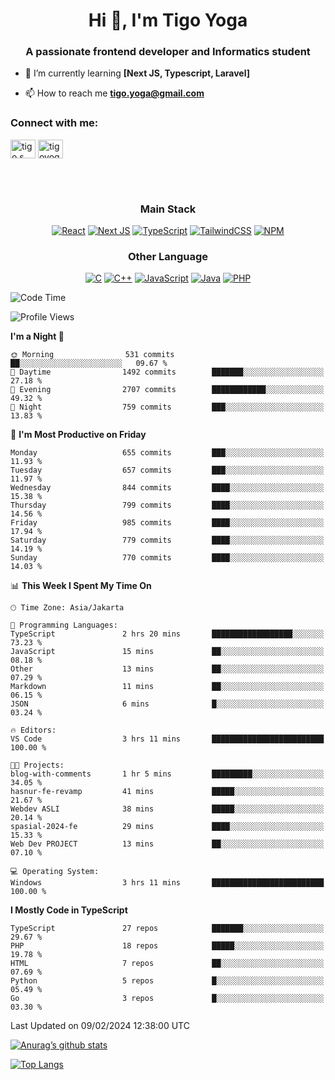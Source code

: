 <h1 align="center">Hi 👋, I'm Tigo Yoga</h1>
<h3 align="center">A passionate frontend developer and Informatics student</h3>

- 🌱 I’m currently learning **[Next JS, Typescript, Laravel]**

- 📫 How to reach me **tigo.yoga@gmail.com**

<h3 align="left">Connect with me:</h3>
<p align="left">
<a href="https://linkedin.com/in/tigo s yoga" target="blank"><img align="center" src="https://raw.githubusercontent.com/rahuldkjain/github-profile-readme-generator/master/src/images/icons/Social/linked-in-alt.svg" alt="tigo s yoga" height="30" width="40" /></a>
<a href="https://instagram.com/tigoyoga" target="blank"><img align="center" src="https://raw.githubusercontent.com/rahuldkjain/github-profile-readme-generator/master/src/images/icons/Social/instagram.svg" alt="tigoyoga" height="30" width="40" /></a>
</p>

<br/>
<br/>

<h3 align="center">Main Stack</h3>
<div align="center">
  
  <a href="">![React](https://img.shields.io/badge/react-%2320232a.svg?style=for-the-badge&logo=react&logoColor=%2361DAFB)</a>
  <a href="">![Next JS](https://img.shields.io/badge/Next-black?style=for-the-badge&logo=next.js&logoColor=white)</a>
   <a href="">![TypeScript](https://img.shields.io/badge/typescript-%23007ACC.svg?style=for-the-badge&logo=typescript&logoColor=white)</a>
  <a href="">![TailwindCSS](https://img.shields.io/badge/tailwindcss-%2338B2AC.svg?style=for-the-badge&logo=tailwind-css&logoColor=white)</a>
  <a href="">![NPM](https://img.shields.io/badge/NPM-%23000000.svg?style=for-the-badge&logo=npm&logoColor=white)</a>
</div>
<h3 align="center">Other Language</h3>
<div align="center">
  
  <a href="">![C](https://img.shields.io/badge/c-%2300599C.svg?style=for-the-badge&logo=c&logoColor=white)</a>
  <a href="">![C++](https://img.shields.io/badge/c++-%2300599C.svg?style=for-the-badge&logo=c%2B%2B&logoColor=white)</a>
  <a href="">![JavaScript](https://img.shields.io/badge/javascript-%23323330.svg?style=for-the-badge&logo=javascript&logoColor=%23F7DF1E)</a>
  <a href="">![Java](https://img.shields.io/badge/java-%23ED8B00.svg?style=for-the-badge&logo=java&logoColor=white)</a>
  <a href="">![PHP](https://img.shields.io/badge/php-%23777BB4.svg?style=for-the-badge&logo=php&logoColor=white)</a>
</div>

<!--START_SECTION:waka-->
![Code Time](http://img.shields.io/badge/Code%20Time-716%20hrs%2031%20mins-blue)

![Profile Views](http://img.shields.io/badge/Profile%20Views-0-blue)

**I'm a Night 🦉** 

```text
🌞 Morning                531 commits         ██░░░░░░░░░░░░░░░░░░░░░░░   09.67 % 
🌆 Daytime                1492 commits        ███████░░░░░░░░░░░░░░░░░░   27.18 % 
🌃 Evening                2707 commits        ████████████░░░░░░░░░░░░░   49.32 % 
🌙 Night                  759 commits         ███░░░░░░░░░░░░░░░░░░░░░░   13.83 % 
```
📅 **I'm Most Productive on Friday** 

```text
Monday                   655 commits         ███░░░░░░░░░░░░░░░░░░░░░░   11.93 % 
Tuesday                  657 commits         ███░░░░░░░░░░░░░░░░░░░░░░   11.97 % 
Wednesday                844 commits         ████░░░░░░░░░░░░░░░░░░░░░   15.38 % 
Thursday                 799 commits         ████░░░░░░░░░░░░░░░░░░░░░   14.56 % 
Friday                   985 commits         ████░░░░░░░░░░░░░░░░░░░░░   17.94 % 
Saturday                 779 commits         ████░░░░░░░░░░░░░░░░░░░░░   14.19 % 
Sunday                   770 commits         ████░░░░░░░░░░░░░░░░░░░░░   14.03 % 
```


📊 **This Week I Spent My Time On** 

```text
🕑︎ Time Zone: Asia/Jakarta

💬 Programming Languages: 
TypeScript               2 hrs 20 mins       ██████████████████░░░░░░░   73.23 % 
JavaScript               15 mins             ██░░░░░░░░░░░░░░░░░░░░░░░   08.18 % 
Other                    13 mins             ██░░░░░░░░░░░░░░░░░░░░░░░   07.29 % 
Markdown                 11 mins             ██░░░░░░░░░░░░░░░░░░░░░░░   06.15 % 
JSON                     6 mins              █░░░░░░░░░░░░░░░░░░░░░░░░   03.24 % 

🔥 Editors: 
VS Code                  3 hrs 11 mins       █████████████████████████   100.00 % 

🐱‍💻 Projects: 
blog-with-comments       1 hr 5 mins         █████████░░░░░░░░░░░░░░░░   34.05 % 
hasnur-fe-revamp         41 mins             █████░░░░░░░░░░░░░░░░░░░░   21.67 % 
Webdev ASLI              38 mins             █████░░░░░░░░░░░░░░░░░░░░   20.14 % 
spasial-2024-fe          29 mins             ████░░░░░░░░░░░░░░░░░░░░░   15.33 % 
Web Dev PROJECT          13 mins             ██░░░░░░░░░░░░░░░░░░░░░░░   07.10 % 

💻 Operating System: 
Windows                  3 hrs 11 mins       █████████████████████████   100.00 % 
```

**I Mostly Code in TypeScript** 

```text
TypeScript               27 repos            ███████░░░░░░░░░░░░░░░░░░   29.67 % 
PHP                      18 repos            █████░░░░░░░░░░░░░░░░░░░░   19.78 % 
HTML                     7 repos             ██░░░░░░░░░░░░░░░░░░░░░░░   07.69 % 
Python                   5 repos             █░░░░░░░░░░░░░░░░░░░░░░░░   05.49 % 
Go                       3 repos             █░░░░░░░░░░░░░░░░░░░░░░░░   03.30 % 
```




 Last Updated on 09/02/2024 12:38:00 UTC
<!--END_SECTION:waka-->

[![Anurag’s github stats](https://github-readme-stats.vercel.app/api?username=tigoyoga)](https://github.com/tigoyoga)

[![Top Langs](https://github-readme-stats.vercel.app/api/top-langs/?username=tigoyoga&layout=compact)](https://github.com/tigoyoga)
